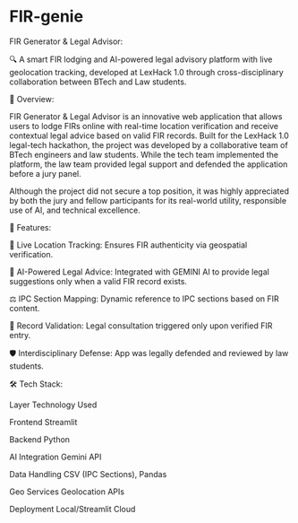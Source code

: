 # FIR-genie

FIR Generator & Legal Advisor:

🔍 A smart FIR lodging and AI-powered legal advisory platform with live geolocation tracking, developed at LexHack 1.0 through cross-disciplinary collaboration between BTech and Law students.

📌 Overview: 

FIR Generator & Legal Advisor is an innovative web application that allows users to lodge FIRs online with real-time location verification and receive contextual legal advice based on valid FIR records. Built for the LexHack 1.0 legal-tech hackathon, the project was developed by a collaborative team of BTech engineers and law students. While the tech team implemented the platform, the law team provided legal support and defended the application before a jury panel.

Although the project did not secure a top position, it was highly appreciated by both the jury and fellow participants for its real-world utility, responsible use of AI, and technical excellence.

🚀 Features:

📍 Live Location Tracking: Ensures FIR authenticity via geospatial verification.

🧠 AI-Powered Legal Advice: Integrated with GEMINI AI to provide legal suggestions only when a valid FIR record exists.

⚖️ IPC Section Mapping: Dynamic reference to IPC sections based on FIR content.

🔐 Record Validation: Legal consultation triggered only upon verified FIR entry.

🛡️ Interdisciplinary Defense: App was legally defended and reviewed by law students.

🛠 Tech Stack:

Layer	Technology Used

Frontend	Streamlit

Backend	Python

AI Integration	Gemini API

Data Handling	CSV (IPC Sections), Pandas

Geo Services	Geolocation APIs

Deployment	Local/Streamlit Cloud
